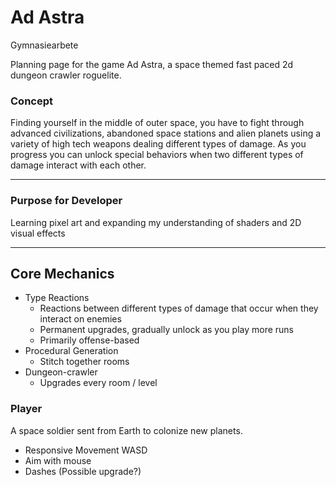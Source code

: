 # Ad Astra
Gymnasiearbete

Planning page for the game Ad Astra, a space themed fast paced 2d dungeon crawler roguelite.

### **Concept**

Finding yourself in the middle of outer space, you have to fight through advanced civilizations, abandoned space stations and alien planets using a variety of high tech weapons dealing different types of damage. As you progress you can unlock special behaviors when two different types of damage interact with each other.

---

### Purpose for Developer

Learning pixel art and expanding my understanding of shaders and 2D visual effects

---

## Core Mechanics

- Type Reactions
    - Reactions between different types of damage that occur when they interact on enemies
    - Permanent upgrades, gradually unlock as you play more runs
    - Primarily offense-based
- Procedural Generation
    - Stitch together rooms
- Dungeon-crawler
    - Upgrades every room / level

### Player

A space soldier sent from Earth to colonize new planets.

- Responsive Movement WASD
- Aim with mouse
- Dashes (Possible upgrade?)
